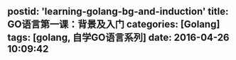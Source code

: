 postid: 'learning-golang-bg-and-induction'
title: GO语言第一课：背景及入门
categories: [Golang]
tags: [golang, 自学GO语言系列]
date: 2016-04-26 10:09:42
---


